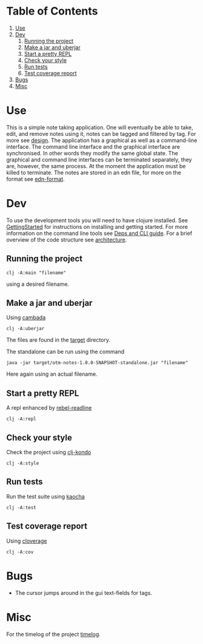 
# Table of Contents

1.  [Use](#orgb0837b1)
2.  [Dev](#orgfc48756)
    1.  [Running the project](#org43181ec)
    2.  [Make a jar and uberjar](#org91c6914)
    3.  [Start a pretty REPL](#org18802dc)
    4.  [Check your style](#orgb9f5b99)
    5.  [Run tests](#org7140f0f)
    6.  [Test coverage report](#org8e79446)
3.  [Bugs](#org63388bf)
4.  [Misc](#org26220c0)



<a id="orgb0837b1"></a>

# Use

This is a simple note taking application. One will eventually be able to take, edit, and remove notes using it,
notes can be tagged and filtered by tag. For more see [design](./../master/docs/design.md). The application has a graphical as well as a command-line interface. The command line interface and the graphical interface are synchronised. In other words they modify the same global state. The graphical and command line interfaces can be terminated separately, they are, however, the same process. At the moment the application must be killed to terminate. The notes are stored in an edn file, for more on the format see [edn-format](https://github.com/edn-format/edn).


<a id="orgfc48756"></a>

# Dev

To use the development tools you will need to have clojure installed. See [GettingStarted](https://clojure.org/guides/getting_started) for instructions on installing and getting started. For more information on the command line tools see [Deps and CLI guide](https://clojure.org/reference/deps_and_cli). For a brief overview of the code structure see [architecture](./../master/docs/architecture.md).


<a id="org43181ec"></a>

## Running the project

    clj -A:main "filename"

using a desired filename.


<a id="org91c6914"></a>

## Make a jar and uberjar

Using [cambada](https://github.com/luchiniatwork/cambada)

    clj -A:uberjar

The files are found in the [target](./../master/target) directory.

The standalone can be run using the command

    java -jar target/otm-notes-1.0.0-SNAPSHOT-standalone.jar "filename"

Here again using an actual filename.


<a id="org18802dc"></a>

## Start a pretty REPL

A repl enhanced by [rebel-readline](https://github.com/bhauman/rebel-readline)

    clj -A:repl


<a id="orgb9f5b99"></a>

## Check your style

Check the project using [clj-kondo](https://github.com/borkdude/clj-kondo)

    clj -A:style


<a id="org7140f0f"></a>

## Run tests

Run the test suite using [kaocha](https://github.com/lambdaisland/kaocha)

    clj -A:test


<a id="org8e79446"></a>

## Test coverage report

Using [cloverage](https://github.com/cloverage/cloverage/tree/master/cloverage/sample/cloverage/sample)

    clj -A:cov


<a id="org63388bf"></a>

# Bugs

-   The cursor jumps around in the gui text-fields for tags.


<a id="org26220c0"></a>

# Misc

For the timelog of the project [timelog](./../master/docs/timelog.md).

